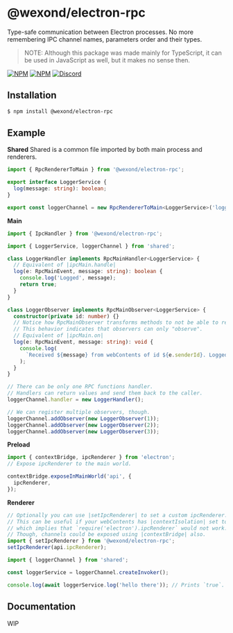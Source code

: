 # @wexond/electron-rpc

Type-safe communication between Electron processes.
No more remembering IPC channel names, parameters order and their types.

> NOTE: Although this package was made mainly for TypeScript, it can be used in JavaScript as well, but it makes no sense then.

[![NPM](https://img.shields.io/npm/v/@wexond/electron-rpc.svg?style=flat-square)](https://www.npmjs.com/package/@wexond/electron-rpc)
[![NPM](https://img.shields.io/npm/dm/@wexond/electron-rpc?style=flat-square)](https://www.npmjs.com/package/@wexond/electron-rpc)
[![Discord](https://discordapp.com/api/guilds/307605794680209409/widget.png?style=shield)](https://discord.gg/P7Vn4VX)

## Installation

```bash
$ npm install @wexond/electron-rpc
```

## Example

**Shared**
Shared is a common file imported by both main process and renderers.

```ts
import { RpcRendererToMain } from '@wexond/electron-rpc';

export interface LoggerService {
  log(message: string): boolean;
}

export const loggerChannel = new RpcRendererToMain<LoggerService>('logger');
```

**Main**

```ts
import { IpcHandler } from '@wexond/electron-rpc';

import { LoggerService, loggerChannel } from 'shared';

class LoggerHandler implements RpcMainHandler<LoggerService> {
  // Equivalent of |ipcMain.handle|
  log(e: RpcMainEvent, message: string): boolean {
    console.log('Logged', message);
    return true;
  }
}

class LoggerObserver implements RpcMainObserver<LoggerService> {
  constructor(private id: number) {}
  // Notice how RpcMainObserver transforms methods to not be able to return.
  // This behavior indicates that observers can only "observe".
  // Equivalent of |ipcMain.on|
  log(e: RpcMainEvent, message: string): void {
    console.log(
      `Received ${message} from webContents of id ${e.senderId}. Logged in observer of id ${this.id}`,
    );
  }
}

// There can be only one RPC functions handler.
// Handlers can return values and send them back to the caller.
loggerChannel.handler = new LoggerHandler();

// We can register multiple observers, though.
loggerChannel.addObserver(new LoggerObserver(1));
loggerChannel.addObserver(new LoggerObserver(2));
loggerChannel.addObserver(new LoggerObserver(3));
```

**Preload**

```ts
import { contextBridge, ipcRenderer } from 'electron';
// Expose ipcRenderer to the main world.

contextBridge.exposeInMainWorld('api', {
  ipcRenderer,
});
```

**Renderer**

```ts
// Optionally you can use |setIpcRenderer| to set a custom ipcRenderer.
// This can be useful if your webContents has |contextIsolation| set to true,
// which implies that `require('electron').ipcRenderer` would not work.
// Though, channels could be exposed using |contextBridge| also.
import { setIpcRenderer } from '@wexond/electron-rpc';
setIpcRenderer(api.ipcRenderer);

import { loggerChannel } from 'shared';

const loggerService = loggerChannel.createInvoker();

console.log(await loggerService.log('hello there')); // Prints `true`.
```

## Documentation

WIP
